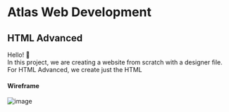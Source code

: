 # Atlas Web Development
## HTML Advanced
Hello! :wave:<br>
In this project, we are creating a website from scratch with a designer file.<br>
For HTML Advanced, we create just the HTML
#### Wireframe
![image](https://github.com/michaellgans/atlas-web-development/assets/131380667/0cf16b9f-a1be-470c-be50-73e6f921e518)

